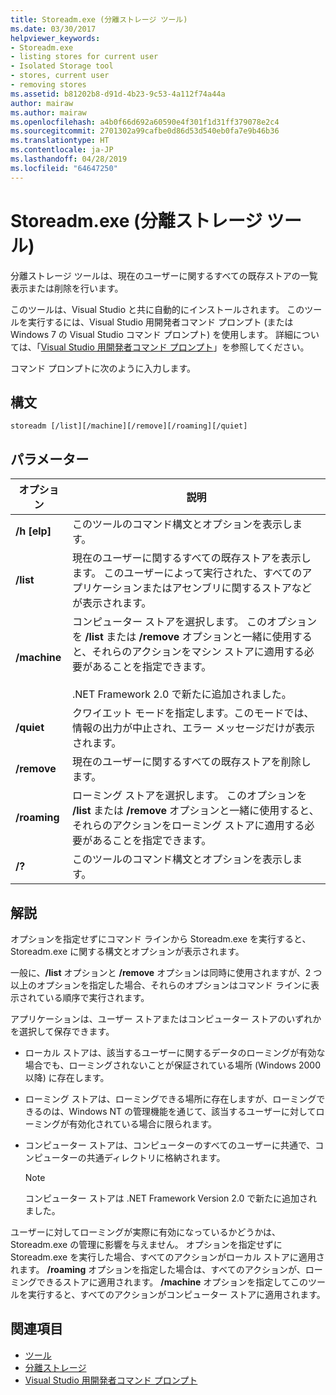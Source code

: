 ```yaml
---
title: Storeadm.exe (分離ストレージ ツール)
ms.date: 03/30/2017
helpviewer_keywords:
- Storeadm.exe
- listing stores for current user
- Isolated Storage tool
- stores, current user
- removing stores
ms.assetid: b81202b8-d91d-4b23-9c53-4a112f74a44a
author: mairaw
ms.author: mairaw
ms.openlocfilehash: a4b0f66d692a60590e4f301f1d31ff379078e2c4
ms.sourcegitcommit: 2701302a99cafbe0d86d53d540eb0fa7e9b46b36
ms.translationtype: HT
ms.contentlocale: ja-JP
ms.lasthandoff: 04/28/2019
ms.locfileid: "64647250"
---
```

# <a name="storeadmexe-isolated-storage-tool"></a>Storeadm.exe (分離ストレージ ツール)
分離ストレージ ツールは、現在のユーザーに関するすべての既存ストアの一覧表示または削除を行います。  
  
 このツールは、Visual Studio と共に自動的にインストールされます。 このツールを実行するには、Visual Studio 用開発者コマンド プロンプト (または Windows 7 の Visual Studio コマンド プロンプト) を使用します。 詳細については、「[Visual Studio 用開発者コマンド プロンプト](../../../docs/framework/tools/developer-command-prompt-for-vs.md)」を参照してください。  
  
 コマンド プロンプトに次のように入力します。  
  
## <a name="syntax"></a>構文  
  
```  
storeadm [/list][/machine][/remove][/roaming][/quiet]  
```  
  
## <a name="parameters"></a>パラメーター  
  
|オプション|説明|  
|------------|-----------------|  
|**/h** **[elp]**|このツールのコマンド構文とオプションを表示します。|  
|**/list**|現在のユーザーに関するすべての既存ストアを表示します。 このユーザーによって実行された、すべてのアプリケーションまたはアセンブリに関するストアなどが表示されます。|  
|**/machine**|コンピューター ストアを選択します。 このオプションを **/list** または **/remove** オプションと一緒に使用すると、それらのアクションをマシン ストアに適用する必要があることを指定できます。<br /><br /> .NET Framework 2.0 で新たに追加されました。|  
|**/quiet**|クワイエット モードを指定します。このモードでは、情報の出力が中止され、エラー メッセージだけが表示されます。|  
|**/remove**|現在のユーザーに関するすべての既存ストアを削除します。|  
|**/roaming**|ローミング ストアを選択します。 このオプションを **/list** または **/remove** オプションと一緒に使用すると、それらのアクションをローミング ストアに適用する必要があることを指定できます。|  
|**/?**|このツールのコマンド構文とオプションを表示します。|  
  
## <a name="remarks"></a>解説  
 オプションを指定せずにコマンド ラインから Storeadm.exe を実行すると、Storeadm.exe に関する構文とオプションが表示されます。  
  
 一般に、**/list** オプションと **/remove** オプションは同時に使用されますが、2 つ以上のオプションを指定した場合、それらのオプションはコマンド ラインに表示されている順序で実行されます。  
  
 アプリケーションは、ユーザー ストアまたはコンピューター ストアのいずれかを選択して保存できます。  
  
- ローカル ストアは、該当するユーザーに関するデータのローミングが有効な場合でも、ローミングされないことが保証されている場所 (Windows 2000 以降) に存在します。  
  
- ローミング ストアは、ローミングできる場所に存在しますが、ローミングできるのは、Windows NT の管理機能を通じて、該当するユーザーに対してローミングが有効化されている場合に限られます。  
  
- コンピューター ストアは、コンピューターのすべてのユーザーに共通で、コンピューターの共通ディレクトリに格納されます。  
  
    > [!NOTE]
    >  コンピューター ストアは .NET Framework Version 2.0 で新たに追加されました。  
  
 ユーザーに対してローミングが実際に有効になっているかどうかは、Storeadm.exe の管理に影響を与えません。 オプションを指定せずに Storeadm.exe を実行した場合、すべてのアクションがローカル ストアに適用されます。 **/roaming** オプションを指定した場合は、すべてのアクションが、ローミングできるストアに適用されます。 **/machine** オプションを指定してこのツールを実行すると、すべてのアクションがコンピューター ストアに適用されます。  
  
## <a name="see-also"></a>関連項目

- [ツール](../../../docs/framework/tools/index.md)
- [分離ストレージ](../../../docs/standard/io/isolated-storage.md)
- [Visual Studio 用開発者コマンド プロンプト](../../../docs/framework/tools/developer-command-prompt-for-vs.md)
